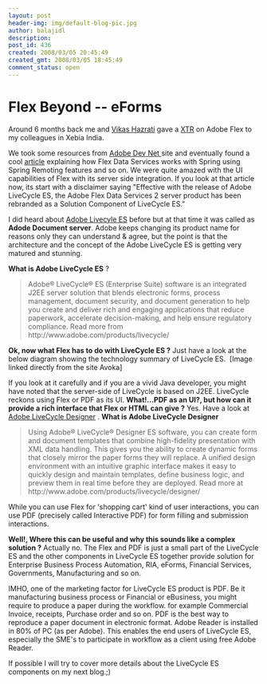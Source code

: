 ```yaml
---
layout: post
header-img: img/default-blog-pic.jpg
author: balajidl
description: 
post_id: 436
created: 2008/03/05 20:45:49
created_gmt: 2008/03/05 18:45:49
comment_status: open
---
```


# Flex Beyond -- eForms

<p>Around 6 months back me and <a href="http://vikashazrati.wordpress.com/about/">Vikas Hazrati</a> gave a <a href="http://www.xebiaindia.com/in/your-career/our-culture/your-colleagues">XTR</a> on Adobe Flex to my colleagues in Xebia India.</p>
<p>We took some resources from <a href="http://www.adobe.com/devnet/">Adobe Dev Net </a>site and eventually found a cool <a href="http://www.adobe.com/devnet/flex/articles/java_testdrive.html">article</a> explaining how Flex Data Services works with Spring using Spring Remoting features and so on.
We were quite amazed with the UI capabilities of Flex with its server side integration. If you look at that article now, its start with a disclaimer saying "Effective with the release of Adobe LiveCycle ES, the Adobe Flex Data Services 2 server product has been rebranded as a Solution Component of LiveCycle ES."
<!--more--></p>
<p>I did heard about <a href="http://www.adobe.com/products/livecycle/">Adobe Livecyle ES</a> before but at that time it was called as <b>Adode Document server</b>. Adobe keeps changing its product name for reasons only they can understand &amp; agree, but the point is that the architecture and the concept of the
Adobe LiveCycle ES is getting very matured and stunning.</p>
<p><b>What is Adobe LiveCycle ES</b> ?<blockquote>Adobe® LiveCycle® ES (Enterprise Suite) software is an integrated J2EE server solution that blends electronic forms, process management, document security, and document generation to help you create and deliver rich and engaging applications that reduce paperwork, accelerate decision-making, and help ensure regulatory compliance.
Read more from http://www.adobe.com/products/livecycle/</blockquote></p>
<p><strong>Ok, now what Flex has to do with LiveCycle ES ?</strong>
Just have a look at the below diagram showing the technology summary of LiveCycle ES.
<img src="http://www.avoka.com/ad_livecycle_es/images/marketecture_diagram_558x340.jpg" alt=""/>
[Image linked directly from the site Avoka]</p>
<p>If you look at it carefully and if you are a vivid Java developer, you might have noted that the server-side of LiveCycle is based on J2EE.
LiveCycle reckons using Flex or PDF as its UI.
<b>What!...PDF as an UI?, but how can it provide a rich interface that Flex or HTML can give ?</b>
Yes. Have a look at <a href="http://www.adobe.com/products/livecycle/designer/">Adobe LiveCycle Designer</a> .
<b>What is Adobe LiveCycle Designer</b><blockquote> Using Adobe® LiveCycle® Designer ES software, you can create form and document templates that combine high-fidelity presentation with XML data handling. This gives you the ability to create dynamic forms that closely mirror the paper forms they will replace. A unified design environment with an intuitive graphic interface makes it easy to quickly design and maintain templates, define business logic, and preview them in real time before they are deployed.
 Read more at http://www.adobe.com/products/livecycle/designer/</blockquote>
While you can use Flex for 'shopping cart' kind of user interactions, you can use PDF (precisely called Interactive PDF) for form filling and submission interactions.</p>
<p><b>Well!, Where this can be useful and why this sounds like a complex solution ?</b>
Actually no. The Flex and PDF is just a small part of the LiveCycle ES and the other components in LiveCycle ES together provide solution for Enterprise Business Process Automation, RIA, eForms, Financial Services, Governments, Manufacturing and so on.</p>
<p>IMHO, one of the marketing factor for LiveCycle ES product is PDF. Be it manufacturing business process or Financial or eBusiness, you might require to produce a paper during the workflow.
for example Commercial Invoice, receipts, Purchase order and so on. PDF is the best way to reproduce a paper document in electronic format.
Adobe Reader is installed in 80% of PC (as per Adobe). This enables the end users of LiveCycle ES, especially the SME's to participate in workflow as a client using free Adobe Reader.</p>
<p>If possible I will try to cover more details about the LiveCycle ES components on my next blog.;)</p>